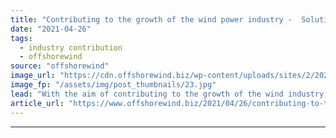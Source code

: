 ```yaml
---
title: "Contributing to the growth of the wind power industry -  Solutions today to the challenges of the future"
date: "2021-04-26"
tags: 
  - industry contribution
  - offshorewind
source: "offshorewind"
image_url: "https://cdn.offshorewind.biz/wp-content/uploads/sites/2/2021/04/23115004/Faccin_Wind_Banner-2.jpg"
image_fp: "/assets/img/post_thumbnails/23.jpg"
lead: "With the aim of contributing to the growth of the wind industry, Faccin Group"
article_url: "https://www.offshorewind.biz/2021/04/26/contributing-to-the-growth-of-the-wind-power-industry-solutions-today-to-the-challenges-of-the-future/"
---
```


---
